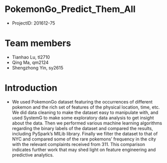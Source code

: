 # PokemonGo_Predict_Them_All
- ProjectID: 201612-75

# Team members
- Tianhao Lu, tl2710
- Qing Ma, qm2124
- Shengzhong Yin, sy2615

# Introduction
- We used PokemonGo dataset featuring the occurrences of different pokemon and the rich set of features of the physical location, time, etc. We did data cleaning to make the dataset easy to manipulate with, and used SystemG to make some exploratory data analysis to get insight about the data. Then we performed various machine learning algorithms regarding the binary labels of the dataset and compared the results, including PySpark’s MlLib library. Finally we filter the dataset to that of NYC and compared some of the rare pokemons’ frequency in the city with the relevant complaints received from 311. This comparison indicates further work that may shed light on feature engineering and predictive analytics.
